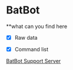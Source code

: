 # BatBot

**what can you find here

- [x] Raw data
- [x] Command list









[BatBot Support Server](https://discord.gg/yxbJhk7) 






